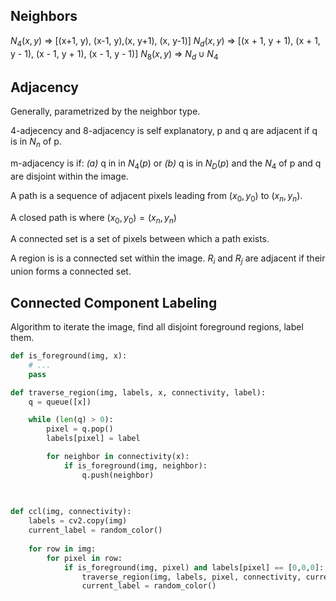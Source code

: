 ## Neighbors
$N_4(x,y)$ => [(x+1, y), (x-1, y),(x, y+1), (x, y-1)]
$N_d(x,y)$ => [(x + 1, y + 1), (x + 1, y - 1), (x - 1, y + 1), (x - 1, y - 1)]
$N_8(x,y)$ => $N_d \cup N_4$
## Adjacency
Generally, parametrized by the neighbor type.

4-adjecency and 8-adjacency is self explanatory, p and q are adjacent if 
q is in $N_n$ of p. 

m-adjacency is if:
*(a)* q in in $N_4(p)$ or
*(b)* q is in $N_D(p)$ and the $N_4$ of p and q are disjoint within the image. 

A path is a sequence of adjacent pixels leading from $(x_0, y_0)$ to $(x_n, y_n)$.

A closed path is where $(x_0, y_0) = (x_n, y_n)$

A connected set is a set of pixels between which a path exists.

A region is is a connected set within the image. $R_i$ and $R_j$ are adjacent if their union forms a connected set. 

## Connected Component Labeling
Algorithm to iterate the image, find all disjoint foreground regions, label them. 

```python
def is_foreground(img, x):
	# ...
	pass

def traverse_region(img, labels, x, connectivity, label):
	q = queue([x])

	while (len(q) > 0):
		pixel = q.pop()
		labels[pixel] = label

		for neighbor in connectivity(x):
			if is_foreground(img, neighbor):
				q.push(neighbor)
		
		

def ccl(img, connectivity):
	labels = cv2.copy(img)
	current_label = random_color()
	
	for row in img:
		for pixel in row:
			if is_foreground(img, pixel) and labels[pixel] == [0,0,0]:
				traverse_region(img, labels, pixel, connectivity, current_label)
				current_label = random_color()                                                                                                                                                                                                                                                              
		
```




